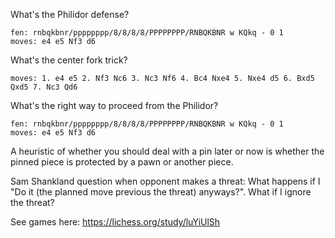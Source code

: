 What's the Philidor defense?

```chess
fen: rnbqkbnr/pppppppp/8/8/8/8/PPPPPPPP/RNBQKBNR w KQkq - 0 1
moves: e4 e5 Nf3 d6
```

What's the center fork trick?
```chess
moves: 1. e4 e5 2. Nf3 Nc6 3. Nc3 Nf6 4. Bc4 Nxe4 5. Nxe4 d5 6. Bxd5 Qxd5 7. Nc3 Qd6
```

What's the right way to proceed from the Philidor?
```chess
fen: rnbqkbnr/pppppppp/8/8/8/8/PPPPPPPP/RNBQKBNR w KQkq - 0 1
moves: e4 e5 Nf3 d6
```

A heuristic of whether you should deal with a pin later or now is whether the pinned piece is protected by a pawn or another piece.

Sam Shankland question when opponent makes a threat: What happens if I "Do it (the planned move previous the threat) anyways?". What if I ignore the threat?

See games here:
https://lichess.org/study/luYiUlSh